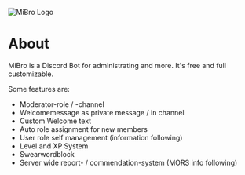 ![MiBro Logo](http://files.five-of-diamonds.webnode.com/200000086-3c7653d70d/450/coollogo_com-10095765.png)

# About
MiBro is a Discord Bot for administrating and more. It's free and full customizable.

Some features are:
  * Moderator-role / -channel
  * Welcomemessage as private message / in channel
  * Custom Welcome text
  * Auto role assignment for new members
  * User role self management (information following)
  * Level and XP System
  * Swearwordblock
  * Server wide report- / commendation-system (MORS info following)

